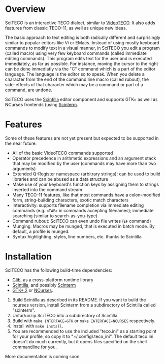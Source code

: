 Overview
========

SciTECO is an interactive TECO dialect, similar to [VideoTECO](http://www.copters.com/teco.html).
It also adds features from classic TECO-11, as well as unique new ideas.

The basic approach to text editing is both radically different and surprisingly similar to popular
editors like Vi or EMacs. Instead of using mostly keyboard commands to modify text in a visual
manner, in SciTECO you edit a program (called macro) using very few keyboard commands (called
immediate editing commands). This program edits text for the user and is executed immediately,
as far as possible. For instance, moving the cursor to the right can be done immediatly via the
"C" command which is a part of the editor language. The language is the editor so to speak.
When you delete a character from the end of the command line macro (called rubout), the
side-effects of that character which may be a command or part of a command, are undone.

SciTECO uses the [Scintilla](http://www.scintilla.org/) editor component and supports
GTK+ as well as NCurses frontends (using [Scinterm](http://foicica.com/scinterm/).

Features
========

Some of these features are not yet present but expected to be supported in the near future.

* All of the basic VideoTECO commands supported
* Operator precedence in arithmetic expressions and an argument stack that may be modified
  by the user (commands may have more than two arguments)
* Extended Q-Register namespace (arbitrary strings): can be used to build libraries and
  can be abused as a data structure
* Make use of your keyboard's function keys by assigning them to strings inserted into
  the command stream
* Many TECO-11 features, like that most commands have a colon-modified form, string-building
  characters, exotic match characters
* Interactivity: supports filename completion via immediate editing commands (e.g. `<TAB>` in
  commands accepting filenames); immediate searching (similar to search-as-you-type)
* Command rubout: SciTECO can even undo file writes (`EF` command)
* Munging: Macros may be munged, that is executed in batch mode. By default, a profile
  is munged.
* Syntax highlighting, styles, line numbers, etc. thanks to Scintilla

Installation
============

SciTECO has the following build-time dependencies:
* [Glib](http://developer.gnome.org/glib/), as a cross-platform runtime library
* [Scintilla](http://www.scintilla.org/), and possibly [Scinterm](http://foicica.com/scinterm/)
* [GTK+ 2](http://www.gtk.org/) or [NCurses](http://www.gnu.org/software/ncurses/).

1. Build Scintilla as described in its README. If you want to build the ncurses version,
   install Scinterm from a subdirectory of Scintilla called "scinterm".
2. Untar/unzip SciTECO into a subdirectory of Scintilla.
3. Build with `make INTERFACE=GTK` or `make INTERFACE=NCURSES` respectively.
3. Install with `make install`.
4. You are recommended to use the included "teco.ini" as a starting point for your profile,
   so copy it to "~/.config/.teco_ini". The default teco.ini doesn't do much currently,
   but it opens files specified on the shell commandline for you.

More documentation is coming soon.
